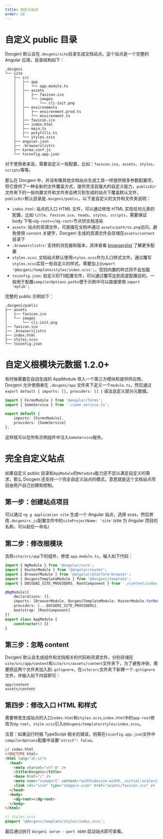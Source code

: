 ```yaml
---
title: 自定义站点
order: 20
---
```


# 自定义 public 目录
Docgeni 默认会在`.docgeni/site`目录生成文档站点，这个站点是一个完整的 Angular 应用，目录结构如下：
```
.docgeni
└── site
    ├── src
    │   ├── app
    │   │   └── app.module.ts
    │   ├── assets
    │   │   ├── favicon.ico
    │   │   └── images
    │   │       └── cli-init.png
    │   ├── environments
    │   │   ├── environment.prod.ts
    │   │   └── environment.ts
    │   ├── favicon.ico
    │   ├── index.html
    │   ├── main.ts
    │   ├── polyfills.ts
    │   └── styles.scss
    ├── angular.json
    ├── .browserslistrc
    ├── karma.conf.js
    └── tsconfig.app.json
```

对于使用者来说，需要自定义一些配置，比如：`favicon.ico`、`assets`、`styles`、`scripts`等等。

那么在 Docgeni 中，并没有像其他文档站点生成工具一样提供很多参数配置项，但它提供了一种全新的文件覆盖方式，提供灵活且强大的自定义能力，`publicDir`文件夹下的一些内置文件和文件夹会拷贝到生成的站点下覆盖默认文件，`publicDir`默认目录是`.docgeni/public`，以下是自定义的文件和文件夹说明：

- `index.html`: 站点的入口 HTML 文件，可以通过修改 HTML 实现任何元素的配置，比如 `title`、`favicon.ico`、`heads`、`styles`、`scripts`，需要保证 body 下有`<dg-root></dg-root>`节点供文档渲染
- `assets`: 站点的资源文件，可直接在文档中通过 `assets/path/to.png`访问，避免使用 `content` 关键字，Docgeni 生成的资源文件会存储在`assets/content`目录下
- `.browserslistrc`: 支持的浏览器和版本，具体查看 [browserslist](https://github.com/browserslist/browserslist) 了解更多配置
- `styles.scss`: 文档站点默认使用`styles.scss`作为入口样式文件，通过覆写`styles.scss`实现一些自定义的样式，需要加上`@import '@docgeni/template/styles/index.scss';`，否则内置的样式将不会加载
- `tsconfig.json`: 自定义的TS配置文件，可以通过覆写达到高度配置目的，一般用于配置`compilerOptions.paths`便于示例中可以直接使用 `import 'mylib';`

完整的 public 示例如下：
```
.docgeni/public
├── assets
│   ├── favicon.ico
│   └── images
│       └── cli-init.png
│── favicon.ico
│── .browserslistrc
├── index.html
├── styles.scss
└── tsconfig.json
```

# 自定义根模块元数据 <label>1.2.0+</label>
有时候需要在自动生成的 AppModule 导入一个第三方模块和提供供应商，Docgeni 允许使用者在 `.docgeni/app` 文件夹下定义一个`module.ts`，然后通过 `export default { imports: [], providers: [] }` 语法自定义部分元数据。

```ts
import { FormsModule } from '@angular/forms';
import { SomeService } from './some.service.ts';

export default {
    imports: [FormsModule],
    providers: [SomeService]
};

```

这样就可以在所有示例组件中注入`SomeService`服务。

# 完全自定义站点
如果自定义 public 目录和`AppModule`的`Metadata`能力还不足以满足自定义的需求，那么 Docgeni 还支持一个完全自定义站点的模式，意思就是这个文档站点项目由用户自己创建和控制。
## 第一步：创建站点项目
可以通过 `ng g application site` 生成一个 Angular 站点，选择 scss，然后修改`.docgenirc.js`配置文件中的`siteProjectName: 'site'`(site 为 Angular 项目的名称，可以起任一命名)

## 第二步：修改根模块
去除`site/src/app`下的组件，修改 `app.module.ts`，输入如下代码：

```ts
import { NgModule } from '@angular/core';
import { RouterModule } from '@angular/router';
import { BrowserModule } from '@angular/platform-browser';
import { DocgeniTemplateModule } from '@docgeni/template';
import { DOCGENI_SITE_PROVIDERS, RootComponent } from './content/index';

@NgModule({
    declarations: [],
    imports: [BrowserModule, DocgeniTemplateModule, RouterModule.forRoot([])],
    providers: [...DOCGENI_SITE_PROVIDERS],
    bootstrap: [RootComponent]
})
export class AppModule {
    constructor() {}
}
```
## 第三步：忽略 content
Docgeni 默认会生成组件和文档相关的代码和资源文件，分别存储在`site/src/app/content`和`site/src/assets/content`文件夹下，为了避免冲突，需要把这两个文件夹加入到`.gitignore`，在`site/src`文件夹下新建一个`.gitignore`文件，并输入如下内容即可：

```
app/content
assets/content
```

## 第四步：修改入口 HTML 和样式
需要修改生成站点的入口`index.html`和`styles.scss`,`index.html`中的`app-root`修改为`dg-root`，`style.scss`引入`@docgeni/template/styles/index.scss`。

<alert type="warning">注意：如果运行时报 TypeScript 相关的错误，则需在`tsconfig.app.json`文件中`compilerOptions`配置中设置`"strict": false`。</alert>

```html
// index.html
<!DOCTYPE html>
<html lang="zh-cn">
  <head>
    <meta charset="utf-8" />
    <title>Docgeni</title>
    <base href="/" />
    <meta name="viewport" content="width=device-width, initial-scale=1" />
    <link rel="icon" type="image/x-icon" href="assets/favicon.ico" />
  </head>
  <body>
    <dg-root></dg-root>
  </body>
</html>
```

```scss
// styles.scss
@import '@docgeni/template/styles/index.scss';
```

最后通过执行 `docgeni serve --port 4600` 启动站点即可查看。

